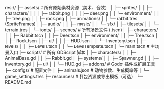 res://
├─ assets/ # 所有原始素材资源（美术、音效）
│ ├─ sprites/
│ │ ├─ characters/
│ │ │ ├─ rabbit.png
│ │ │ ├─ deer.png
│ │ └─ environment/
│ │ ├─ tree.png
│ │ ├─ rock.png
│ ├─ animations/
│ │ └─ rabbit.tres (SpriteFrames)
│ ├─ audio/
│ │ ├─ music/
│ │ └─ sfx/
│ ├─ tilesets/
│ │ └─ terrain.tres
│ └─ fonts/
├─ scenes/ # 所有场景文件 (.tscn)
│ ├─ characters/
│ │ ├─ Rabbit.tscn
│ │ ├─ Deer.tscn
│ ├─ environment/
│ │ ├─ Tree.tscn
│ │ ├─ Rock.tscn
│ ├─ ui/
│ │ ├─ HUD.tscn
│ │ └─ Inventory.tscn
│ ├─ levels/
│ │ ├─ Level1.tscn
│ │ └─ LevelTemplate.tscn
│ └─ main.tscn # 主场景入口
├─ scripts/ # 所有 GDScript 脚本
│ ├─ characters/
│ │ ├─ AnimalBase.gd
│ │ ├─ Rabbit.gd
│ ├─ systems/
│ │ ├─ Spawner.gd
│ │ ├─ Inventory.gd
│ ├─ ui/
│ │ └─ HUD.gd
├─ addons/ # Godot 插件或扩展工具
├─ configs/ # 配置文件
│ ├─ animals.json # 动物参数、生成概率等
│ └─ game_settings.tres
├─ resources/ # 打包资源或导出模板（可选）
└─ README.md
